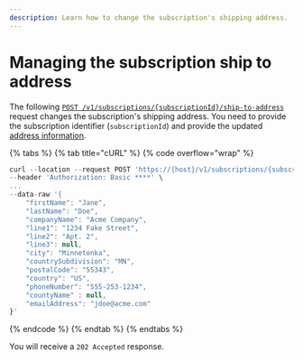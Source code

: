 ```yaml
---
description: Learn how to change the subscription's shipping address.
---
```


# Managing the subscription ship to address

The following [`POST /v1/subscriptions/{subscriptionId}/ship-to-address`](https://www.digitalriver.com/docs/commerce-admin-api/#tag/Address/operation/modifyShippingAddress) request changes the subscription's shipping address. You need to provide the subscription identifier (`subscriptionId`) and provide the updated [address information](../../shopper-apis/cart/creating-or-updating-a-cart/providing-address-information.md#basic-address-information).&#x20;

{% tabs %}
{% tab title="cURL" %}
{% code overflow="wrap" %}
```javascript
curl --location --request POST 'https://{host}/v1/subscriptions/{subscriptionId}/ship-to-address' \
--header 'Authorization: Basic ****' \
...
--data-raw '{
    "firstName": "Jane", 
    "lastName": "Doe", 
    "companyName": "Acme Company", 
    "line1": "1234 Fake Street",
    "line2": "Apt. 2", 
    "line3": null, 
    "city": "Minnetonka",
    "countrySubdivision": "MN", 
    "postalCode": "55343", 
    "country": "US", 
    "phoneNumber": "555-253-1234", 
    "countyName" : null, 
    "emailAddress": "jdoe@acme.com" 
}'
```
{% endcode %}
{% endtab %}
{% endtabs %}

You will receive a `202 Accepted` response.
